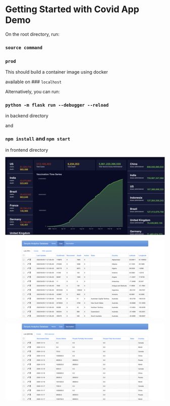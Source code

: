 # Getting Started with Covid App Demo

On the root directory, run:

### `source command`

### `prod`

This should build a container image using docker

available on ### `localhost`

Alternatively, you can run:

### `python -m flask run --debugger --reload`

in backend directory

and

### `npm install` and `npm start`

in frontend directory

![alt text](https://github.com/damilareisaac/covid-dashboard/blob/develop/screenshot/dashboard.png)

![alt text](https://github.com/damilareisaac/covid-dashboard/blob/develop/screenshot/admin1.png)

![alt text](https://github.com/damilareisaac/covid-dashboard/blob/develop/screenshot/admin2.png)
